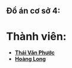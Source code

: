 ## Đồ án cơ sở 4:

# Thành viên:
- **[Thái Văn Phước](https://www.facebook.com/vanphuoc.thai.5/)**
- **[Hoàng Long](https://www.facebook.com/long.hoang.bear)**

